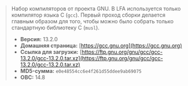 > Набор компиляторов от проекта GNU. В LFA используется только компилятор языка С (`gcc`). Первый проход сборки делается главным образом для того, чтобы можно было собрать только стандартную библиотеку C (`musl`).
> - **Версия:** 13.2.0
> - **Домашняя страница:** [https://gcc.gnu.org](https://gcc.gnu.org)
> - **Ссылка для загрузки:** [https://ftp.gnu.org/gnu/gcc/gcc-13.2.0/gcc-13.2.0.tar.xz](https://ftp.gnu.org/gnu/gcc/gcc-13.2.0/gcc-13.2.0.tar.xz)
> - **MD5-сумма:** `e0e48554cc6e4f261d55ddee9ab69075`
> - **ОВС:** 14.8
